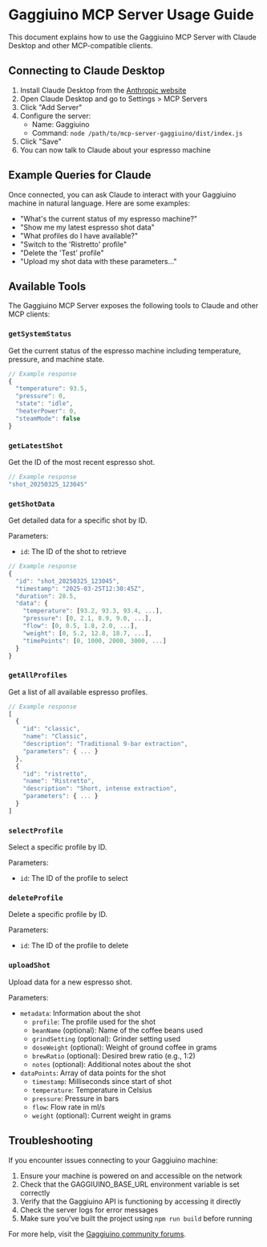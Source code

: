 # Gaggiuino MCP Server Usage Guide

This document explains how to use the Gaggiuino MCP Server with Claude Desktop and other MCP-compatible clients.

## Connecting to Claude Desktop

1. Install Claude Desktop from the [Anthropic website](https://www.anthropic.com/claude)
2. Open Claude Desktop and go to Settings > MCP Servers
3. Click "Add Server"
4. Configure the server:
   - Name: Gaggiuino
   - Command: `node /path/to/mcp-server-gaggiuino/dist/index.js`
5. Click "Save"
6. You can now talk to Claude about your espresso machine

## Example Queries for Claude

Once connected, you can ask Claude to interact with your Gaggiuino machine in natural language. Here are some examples:

- "What's the current status of my espresso machine?"
- "Show me my latest espresso shot data"
- "What profiles do I have available?"
- "Switch to the 'Ristretto' profile"
- "Delete the 'Test' profile"
- "Upload my shot data with these parameters..."

## Available Tools

The Gaggiuino MCP Server exposes the following tools to Claude and other MCP clients:

### `getSystemStatus`

Get the current status of the espresso machine including temperature, pressure, and machine state.

```javascript
// Example response
{
  "temperature": 93.5,
  "pressure": 0,
  "state": "idle",
  "heaterPower": 0,
  "steamMode": false
}
```

### `getLatestShot`

Get the ID of the most recent espresso shot.

```javascript
// Example response
"shot_20250325_123045"
```

### `getShotData`

Get detailed data for a specific shot by ID.

Parameters:
- `id`: The ID of the shot to retrieve

```javascript
// Example response
{
  "id": "shot_20250325_123045",
  "timestamp": "2025-03-25T12:30:45Z",
  "duration": 28.5,
  "data": {
    "temperature": [93.2, 93.3, 93.4, ...],
    "pressure": [0, 2.1, 8.9, 9.0, ...],
    "flow": [0, 0.5, 1.8, 2.0, ...],
    "weight": [0, 5.2, 12.8, 18.7, ...],
    "timePoints": [0, 1000, 2000, 3000, ...]
  }
}
```

### `getAllProfiles`

Get a list of all available espresso profiles.

```javascript
// Example response
[
  {
    "id": "classic",
    "name": "Classic",
    "description": "Traditional 9-bar extraction",
    "parameters": { ... }
  },
  {
    "id": "ristretto",
    "name": "Ristretto",
    "description": "Short, intense extraction",
    "parameters": { ... }
  }
]
```

### `selectProfile`

Select a specific profile by ID.

Parameters:
- `id`: The ID of the profile to select

### `deleteProfile`

Delete a specific profile by ID.

Parameters:
- `id`: The ID of the profile to delete

### `uploadShot`

Upload data for a new espresso shot.

Parameters:
- `metadata`: Information about the shot
  - `profile`: The profile used for the shot
  - `beanName` (optional): Name of the coffee beans used
  - `grindSetting` (optional): Grinder setting used
  - `doseWeight` (optional): Weight of ground coffee in grams
  - `brewRatio` (optional): Desired brew ratio (e.g., 1:2)
  - `notes` (optional): Additional notes about the shot
- `dataPoints`: Array of data points for the shot
  - `timestamp`: Milliseconds since start of shot
  - `temperature`: Temperature in Celsius
  - `pressure`: Pressure in bars
  - `flow`: Flow rate in ml/s
  - `weight` (optional): Current weight in grams

## Troubleshooting

If you encounter issues connecting to your Gaggiuino machine:

1. Ensure your machine is powered on and accessible on the network
2. Check that the GAGGIUINO_BASE_URL environment variable is set correctly
3. Verify that the Gaggiuino API is functioning by accessing it directly
4. Check the server logs for error messages
5. Make sure you've built the project using `npm run build` before running

For more help, visit the [Gaggiuino community forums](https://gaggiuino.github.io/).